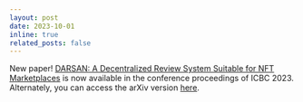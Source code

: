 ```yaml
---
layout: post
date: 2023-10-01
inline: true
related_posts: false
---
```


New paper! [DARSAN: A Decentralized Review System Suitable for NFT Marketplaces](https://link.springer.com/chapter/10.1007/978-3-031-44920-8_1) is now available in the conference proceedings of ICBC 2023. Alternately, you can access the arXiv version [here](https://arxiv.org/abs/2307.15768).